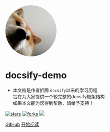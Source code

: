 <img width="160px" style="border-radius: 50%" bor src="style/ddab78.jpeg">

# **docsify-demo**

- 本文档是作者折腾 ```docsify```以来的学习历程<br>旨在为大家提供一个较完整的docsify框架结构<br>如果本文能为您得到帮助，请给予支持！

[![stars](https://badgen.net/github/stars/mochazi/docsify-demo?color=4ab8a1)](https://7550547.github.io/docsifydemo)
[![forks](https://badgen.net/github/forks/mochazi/docsify-demo?color=4ab8a1)](https://7550547.github.io/docsifydemo)
![](https://img.shields.io/badge/%E6%91%B8%E9%B1%BC-%E7%A8%8B%E5%BA%8F%E5%91%98-green)

[GitHub](https://github.com/7550547/docsifydemo)
[开始阅读](?id=中文文档)

